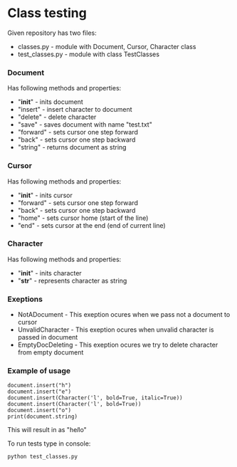 # Class testing

Given repository has two files:
* classes.py - module with Document, Cursor, Character class
* test_classes.py - module with class TestClasses
### Document

Has following methods and properties:

* "__init__" - inits document
* "insert" - insert character to document
* "delete" - delete character
* "save" - saves document with name "test.txt"
* "forward" - sets cursor one step forward
* "back" - sets cursor one step backward
* "string" - returns document as string

### Cursor

Has following methods and properties:

* "__init__" - inits cursor
* "forward" - sets cursor one step forward
* "back" - sets cursor one step backward
* "home" - sets cursor home (start of the line)
* "end" - sets cursor at the end (end of current line)

### Character

Has following methods and properties:

* "__init__" - inits character
* "__str__" - represents character as string

### Exeptions
* NotADocument - This exeption ocures when we pass not a document to cursor
* UnvalidCharacter - This exeption ocures when unvalid character is passed in document
* EmptyDocDeleting - This exeption ocures we try to delete character from empty document

### Example of usage
```
document.insert("h")
document.insert("e")
document.insert(Character('l', bold=True, italic=True))
document.insert(Character('l', bold=True))
document.insert("o")
print(document.string)
```
This will result in as "he*l*lo"

To run tests type in console:
```
python test_classes.py
```


